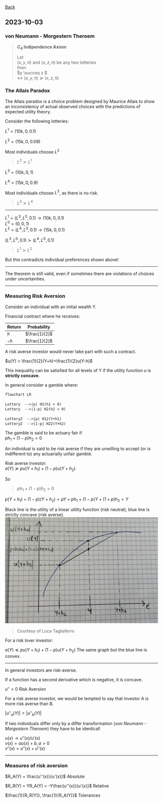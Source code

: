 [Back](00.md)

## 2023-10-03

### von Neumann - Morgestern Theroem

>**$C_4$ Indipendence Axiom**
>
>Let  
>$(x, y, \pi)$ and $(x, z, \pi)$ be any two lotteries  
>then  
>$y \succeq z $  
>$\leftrightarrow$ 
>$(x, y, \pi) \succeq (x, z, \pi)$

### The Allais Paradox

The Allais paradox is a choice problem designed by Maurice Allais to show an inconsistency of actual observed choices with the predictions of expected utility theory.

Consider the following lotteries:

$L^1 = (10k, 0, 0.1)$

$L^2 = (15k, 0, 0.09)$

Most individuals choose $L^2$  
>$L^2 \succ L^1$  

$L^3 = (10k, 0, 1)$

$L^4 = (15k, 0, 0.9)$

Most individuals choose $L^3$, as there is no risk.  
>$L^3 \succ L^4$  

---

$L^1= (L^3, L^0, 0.1) \rightarrow (10k, 0, 0.1)$  
$L^0 = (0, 0, 1)$  
$L^2 = (L^4, L^0, 0.1) \rightarrow (15k, 0, 0.1)$

$(L^3, L^0, 0.1) \succ (L^4, L^0, 0.1)$  
>$L^1 \succ L^2$  

But this contradicts individual preferences shown above!

---

The theorem is still valid, even if sometimes there are violations of choices under uncertainties.

---

### Measuring Risk Aversion

Consider an individual with an initial wealth Y.

Financial contract where he receives:

|Return|Probability|
|--- | --- |
| $h$ | $\frac{1}{2}$ |
| $-h$ | $\frac{1}{2}$ |

A risk averse investor would never take part with such a contract.

$u(Y) > \frac{1}{2}(Y+h)+\frac{1}{2}u(Y-h)$

This inequality can be satisfied for all levels of Y if the utility function $u$ is **strictly concave**.

In general consider a gamble where:  

```mermaid
flowchart LR

Lottery  -->|p| H1(h1 > 0)
Lottery  -->|1-p| H2(h2 < 0)

Lottery2  -->|p| H12(Y+h1)
Lottery2  -->|1-p| H22(Y+h2)
```

The gamble is said to be actuary fair if  
$ph_1 + (1-p)h_2 = 0$

An individual is said to be risk averse if they are unwilling to accept (or is indifferent to) any actuarially unfair gamble.

Risk averse investor:   
$a(Y) \succeq pu(Y+h_1)+(1-p)u(Y+h_2)$

So
>$ph_1 + (1-p)h_2 = 0$

$p(Y+h_1) + (1-p)(Y+h_2) = pY+ph_1+(1-p)Y+(1+p)h_2 = Y$

Black line is the utility of a linear utility function (risk neutral), blue line is strictly concave (risk averse).
![Image](Assets/Luca_chart_01.jpg)
>Courtesy of Luca Tagliaferro

For a risk lover investor:

$a(Y) \preceq pu(Y+h_1)+(1-p)u(Y+h_2)$
The same graph but the blue line is convex.

---

In general investors are risk-averse.

If a function has a second derivative which is negative, it is concave.

$u'' < 0$ Risk Aversion

For a risk averse investor, we would be tempted to say that investor A is more risk averse than B.

$|u''_a (Y)| > |u''_b(Y)|$

If two individuals differ only by a differ transformation (*von Neumann - Morgestern Theroem*) they have to be identical!

$u(x) \rightarrow u''(x)/u'(x)$  
$v(x) = au(x)+b, a>0$  
$v''(x) = u''(x)+u''(x)$



---

### Measures of risk aversion

$R_A(Y) = \frac{u''(x)}{u'(x)}$ Absolute

$R_R(Y) = YR_A(Y) = -Y\frac{u''(x)}{u'(x)}$ Relative

$\frac{1}{R_R(Y)}, \frac{1}{R_A(Y)}$ Tolerances



